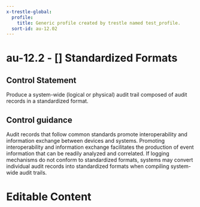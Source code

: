 ```yaml
---
x-trestle-global:
  profile:
    title: Generic profile created by trestle named test_profile.
  sort-id: au-12.02
---
```


# au-12.2 - \[\] Standardized Formats

## Control Statement

Produce a system-wide (logical or physical) audit trail composed of audit records in a standardized format.

## Control guidance

Audit records that follow common standards promote interoperability and information exchange between devices and systems. Promoting interoperability and information exchange facilitates the production of event information that can be readily analyzed and correlated. If logging mechanisms do not conform to standardized formats, systems may convert individual audit records into standardized formats when compiling system-wide audit trails.

# Editable Content

<!-- Make additions and edits below -->
<!-- The above represents the contents of the control as received by the profile, prior to additions. -->
<!-- If the profile makes additions to the control, they will appear below. -->
<!-- The above markdown may not be edited but you may edit the content below, and/or introduce new additions to be made by the profile. -->
<!-- If there is a yaml header at the top, parameter values may be edited. Use --set-parameters to incorporate the changes during assembly. -->
<!-- The content here will then replace what is in the profile for this control, after running profile-assemble. -->
<!-- The current profile has no added parts for this control, but you may add new ones here. -->
<!-- Each addition must have a heading either of the form ## Control my_addition_name -->
<!-- or ## Part a. (where the a. refers to one of the control statement labels.) -->
<!-- "## Control" parts are new parts added after the statement part. -->
<!-- "## Part" parts are new parts added into the top-level statement part with that label. -->
<!-- Subparts may be added with nested hash levels of the form ### My Subpart Name -->
<!-- underneath the parent ## Control or ## Part being added -->
<!-- See https://ibm.github.io/compliance-trestle/tutorials/ssp_profile_catalog_authoring/ssp_profile_catalog_authoring for guidance. -->

